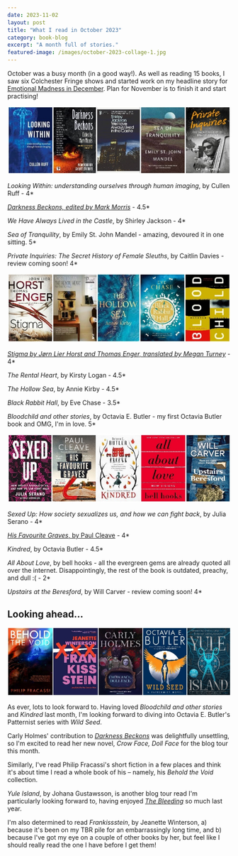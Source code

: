 ```yaml
---
date: 2023-11-02
layout: post
title: "What I read in October 2023"
category: book-blog
excerpt: "A month full of stories."
featured-image: /images/october-2023-collage-1.jpg
---
```


October was a busy month (in a good way!). As well as reading 15 books, I saw six Colchester Fringe shows and started work on my headline story for [Emotional Madness in December](https://www.colchesterartscentre.com/events/performance/emotional-madness-with-maryann-mates-4/). Plan for November is to finish it and start practising!

![Looking Within, Darkness Beckons, We Have Always Lived in the Castle, Sea of Tranquility, Private Inquiries](/images/october-2023-collage-1.jpg)

<cite>Looking Within: understanding ourselves through human imaging</cite>, by Cullen Ruff - 4*

[<cite>Darkness Beckons, edited by Mark Morris</cite>](/blog-tour-darkness-beckons/) - 4.5*

<cite>We Have Always Lived in the Castle</cite>, by Shirley Jackson - 4*

<cite>Sea of Tranquility</cite>, by Emily St. John Mandel - amazing, devoured it in one sitting. 5*

<cite>Private Inquiries: The Secret History of Female Sleuths</cite>, by Caitlin Davies - review coming soon! 4*

![Stigma, The Rental Heart, The Hollow Sea, Black Rabbit Hall, Bloodchild](/images/october-2023-collage-2.jpg)

[<cite>Stigma by Jørn Lier Horst and Thomas Enger, translated by Megan Turney</cite>](/blog-tour-stigma/) - 4*

<cite>The Rental Heart</cite>, by Kirsty Logan - 4.5*

<cite>The Hollow Sea</cite>, by Annie Kirby - 4.5*

<cite>Black Rabbit Hall</cite>, by Eve Chase - 3.5*

<cite>Bloodchild and other stories</cite>, by Octavia E. Butler - my first Octavia Butler book and OMG, I'm in love. 5* 

![Sexed Up, His Favourite Graves, Kindred, All About Love, Upstairs at the Beresford](/images/october-2023-collage-3.jpg)

<cite>Sexed Up: How society sexualizes us, and how we can fight back</cite>, by Julia Serano - 4*

[<cite>His Favourite Graves</cite>, by Paul Cleave](/blog-tour-his-favourite-graves/) - 4*

<cite>Kindred</cite>, by Octavia Butler - 4.5*

<cite>All About Love</cite>, by bell hooks - all the evergreen gems are already quoted all over the internet. Disappointingly, the rest of the book is outdated, preachy, and dull :( - 2*

<cite>Upstairs at the Beresford</cite>, by Will Carver - review coming soon! 4*

## Looking ahead...

![Behold the Void, Frankissstein, Crow Face, Doll Face, Wild Seed, Yule Island](/images/october-2023-collage-4.jpg)

As ever, lots to look forward to. Having loved <cite>Bloodchild and other stories</cite> and <cite>Kindred</cite> last month, I'm looking forward to diving into Octavia E. Butler's Patternist series with <cite>Wild Seed</cite>.

Carly Holmes' contribution to [<cite>Darkness Beckons</cite>](/blog-tour-darkness-beckons/) was delightfully unsettling, so I'm excited to read her new novel, <cite>Crow Face, Doll Face</cite> for the blog tour this month.

Similarly, I've read Philip Fracassi's short fiction in a few places and think it's about time I read a whole book of his &ndash; namely, his <cite>Behold the Void</cite> collection.

<cite>Yule Island</cite>, by Johana Gustawsson, is another blog tour read I'm particularly looking forward to, having enjoyed [<cite>The Bleeding</cite>](/blog-tour-the-bleeding/) so much last year.

I'm also determined to read <cite>Frankissstein</cite>, by Jeanette Winterson, a) because it's been on my TBR pile for an embarrassingly long time, and b) because I've got my eye on a couple of other books by her, but feel like I should really read the one I have before I get them!